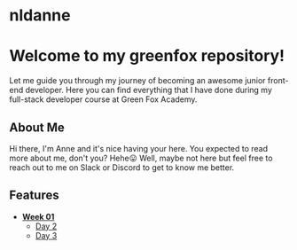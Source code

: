 # nldanne


# Welcome to my greenfox repository!


Let me guide you through my journey of becoming an awesome junior front-end developer.
Here you can find everything that I have done during my full-stack developer course at Green Fox Academy.



## About Me


Hi there, I'm Anne and it's nice having your here.
You expected to read more about me, don't you? Hehe😛
Well, maybe not here but feel free to reach out to me on Slack or Discord to get to know me better.



## Features
+ [**Week 01**](https://github.com/green-fox-academy/nldanne/tree/master/week-01)
  * [Day 2](https://github.com/green-fox-academy/nldanne/tree/master/week-01/day-02)
  * [Day 3](https://github.com/green-fox-academy/nldanne/tree/master/week-01/day-03)
 
